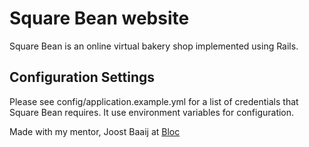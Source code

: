 # Square Bean website
Square Bean is an online virtual bakery shop implemented using Rails.

## Configuration Settings
Please see config/application.example.yml for a list of credentials that Square
Bean requires. It use environment variables for configuration.

Made with my mentor, Joost Baaij at
[Bloc](https://www.bloc.io/mentors/joost-baaij)


